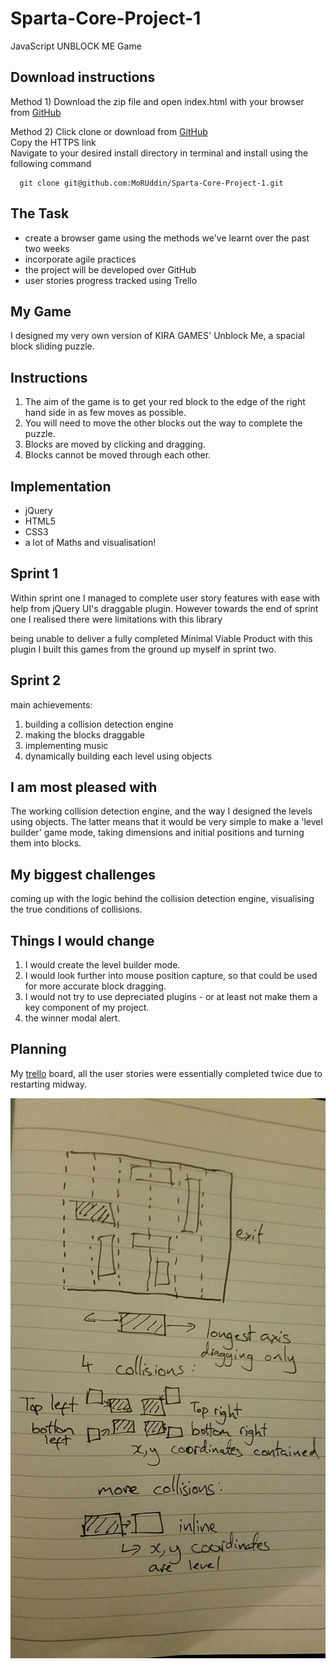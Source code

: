 # Sparta-Core-Project-1
JavaScript UNBLOCK ME Game

## Download instructions
Method 1) Download the zip file and open index.html with your browser from [GitHub](https://github.com/MoRUddin/Sparta-Core-Project-1)

Method 2) Click clone or download from [GitHub](https://github.com/MoRUddin/Sparta-Core-Project-1)
<br>Copy the HTTPS link
<br>Navigate to your desired install directory in terminal and install using the following command
```
  git clone git@github.com:MoRUddin/Sparta-Core-Project-1.git
```

## The Task
* create a browser game using the methods we've learnt over the past two weeks
* incorporate agile practices
* the project will be developed over GitHub
* user stories progress tracked using Trello

## My Game
I designed my very own version of KIRA GAMES' Unblock Me, a spacial block sliding puzzle.

## Instructions
1. The aim of the game is to get your red block to the edge of the right hand side in as few moves as possible.
2. You will need to move the other blocks out the way to complete the puzzle.
3. Blocks are moved by clicking and dragging.
4. Blocks cannot be moved through each other.

## Implementation
* jQuery
* HTML5
* CSS3
* a lot of Maths and visualisation!

## Sprint 1
Within sprint one I managed to complete user story features with ease with help from jQuery UI's draggable plugin. However towards the end of sprint one I realised there were limitations with this library

 being unable to deliver a fully completed Minimal Viable Product with this plugin I built this games from the ground up myself in sprint two.

 ## Sprint 2
 main achievements:
 1. building a collision detection engine
 2. making the blocks draggable
 3. implementing music
 4. dynamically building each level using objects

## I am most pleased with
The working collision detection engine, and the way I designed the levels using objects. The latter means that it would be very simple to make a 'level builder' game mode, taking dimensions and initial positions and turning them into blocks.

## My biggest challenges
coming up with the logic behind the collision detection engine, visualising the true conditions of collisions.

## Things I would change
1. I would create the level builder mode.
2. I would look further into mouse position capture, so that could be used for more accurate block dragging.
3. I would not try to use depreciated plugins - or at least not make them a key component of my project.
4. the winner modal alert.

## Planning
My [trello](https://trello.com/b/voAuv1Pc/sparta-core-project1) board, all the user stories were essentially completed twice due to restarting midway.

![My Wireframe](./assets/images/wireframe.jpg)
